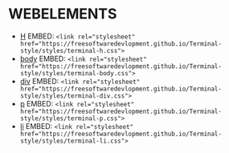 # WEBELEMENTS

- [H](https://freesoftwaredevlopment.github.io/Terminal-style/styles/terminal-h.css) EMBED: `<link rel="stylesheet" href="https://freesoftwaredevlopment.github.io/Terminal-style/styles/terminal-h.css">
`
- [body](https://freesoftwaredevlopment.github.io/Terminal-style/styles/terminal-body.css) EMBED: `<link rel="stylesheet" href="https://freesoftwaredevlopment.github.io/Terminal-style/styles/terminal-body.css">
`
- [div](https://freesoftwaredevlopment.github.io/Terminal-style/styles/terminal-div.css) EMBED: `<link rel="stylesheet" href="https://freesoftwaredevlopment.github.io/Terminal-style/styles/terminal-div.css">
`
- [p](https://freesoftwaredevlopment.github.io/Terminal-style/styles/terminal-p.css) EMBED: `<link rel="stylesheet" href="https://freesoftwaredevlopment.github.io/Terminal-style/styles/terminal-p.css">
`
- [li](https://freesoftwaredevlopment.github.io/Terminal-style/styles/terminal-li.css) EMBED: `<link rel="stylesheet" href="https://freesoftwaredevlopment.github.io/Terminal-style/styles/terminal-li.css">
`
